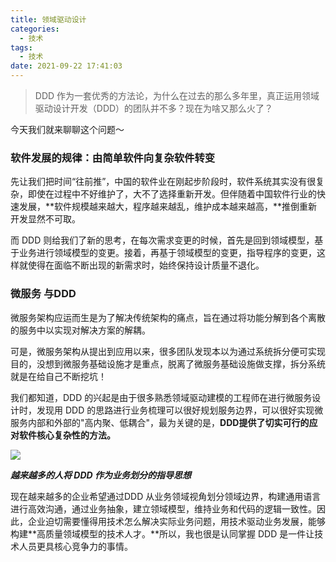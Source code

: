 ```yaml
---
title: 领域驱动设计
categories:
  - 技术
tags:
  - 技术
date: 2021-09-22 17:41:03
---
```


> DDD 作为一套优秀的方法论，为什么在过去的那么多年里，真正运用领域驱动设计开发（DDD）的团队并不多？现在为啥又那么火了？

今天我们就来聊聊这个问题～

### 软件发展的规律：由简单软件向复杂软件转变

先让我们把时间“往前推”，中国的软件业在刚起步阶段时，软件系统其实没有很复杂，即使在过程中不好维护了，大不了选择重新开发。但伴随着中国软件行业的快速发展，**软件规模越来越大，程序越来越乱，维护成本越来越高，**推倒重新开发显然不可取。

而 DDD 则给我们了新的思考，在每次需求变更的时候，首先是回到领域模型，基于业务进行领域模型的变更。接着，再基于领域模型的变更，指导程序的变更，这样就使得在面临不断出现的新需求时，始终保持设计质量不退化。

### 微服务 与DDD

微服务架构应运而生是为了解决传统架构的痛点，旨在通过将功能分解到各个离散的服务中以实现对解决方案的解耦。

可是，微服务架构从提出到应用以来，很多团队发现本以为通过系统拆分便可实现目的，没想到微服务基础设施才是重点，脱离了微服务基础设施做支撑，拆分系统就是在给自己不断挖坑！

我们都知道，DDD 的兴起是由于很多熟悉领域驱动建模的工程师在进行微服务设计时，发现用 DDD 的思路进行业务梳理可以很好规划服务边界，可以很好实现微服务内部和外部的"高内聚、低耦合"，最为关键的是，**DDD提供了切实可行的应对软件核心复杂性的方法。**

![](https://www.cmdbyte.com/2021/640%20(16).webp)

***越来越多的人将 DDD 作为业务划分的指导思想***

现在越来越多的企业希望通过DDD 从业务领域视角划分领域边界，构建通用语言进行高效沟通，通过业务抽象，建立领域模型，维持业务和代码的逻辑一致性。因此，企业迫切需要懂得用技术怎么解决实际业务问题，用技术驱动业务发展，能够构建**高质量领域模型的技术人才。**所以，我也很是认同掌握 DDD 是一件让技术人员更具核心竞争力的事情。
